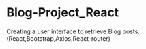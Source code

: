 # Blog-Project_React
 Creating a user interface to retrieve Blog posts.(React,Bootstrap,Axios,React-router)
